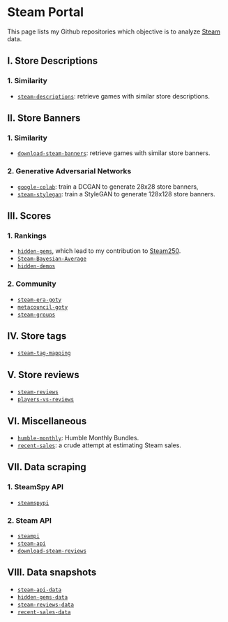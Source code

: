 # Steam Portal

This page lists my Github repositories which objective is to analyze [Steam](https://store.steampowered.com) data.

## I. Store Descriptions

### 1. Similarity

-   [`steam-descriptions`](https://github.com/woctezuma/steam-descriptions): retrieve games with similar store descriptions.

## II. Store Banners

### 1. Similarity

-   [`download-steam-banners`](https://github.com/woctezuma/download-steam-banners): retrieve games with similar store banners.

### 2. Generative Adversarial Networks

-   [`google-colab`](https://github.com/woctezuma/google-colab): train a DCGAN to generate 28x28 store banners,
-   [`steam-stylegan`](https://github.com/woctezuma/steam-stylegan): train a StyleGAN to generate 128x128 store banners.

## III. Scores

### 1. Rankings

-   [`hidden-gems`](https://github.com/woctezuma/hidden-gems), which lead to my contribution to [Steam250](https://steam250.com/contributors).
-   [`Steam-Bayesian-Average`](https://github.com/woctezuma/Steam-Bayesian-Average)
-   [`hidden-demos`](https://github.com/woctezuma/hidden-demos)

### 2. Community

-   [`steam-era-goty`](https://github.com/woctezuma/steam-era-goty)
-   [`metacouncil-goty`](https://github.com/woctezuma/metacouncil-goty)
-   [`steam-groups`](https://github.com/woctezuma/steam-groups)

## IV. Store tags

-   [`steam-tag-mapping`](https://github.com/woctezuma/steam-tag-mapping)

## V. Store reviews

-   [`steam-reviews`](https://github.com/woctezuma/steam-reviews)
-   [`players-vs-reviews`](https://github.com/woctezuma/players-vs-reviews)

## VI. Miscellaneous

-   [`humble-monthly`](https://github.com/woctezuma/humble-monthly): Humble Monthly Bundles.
-   [`recent-sales`](https://github.com/woctezuma/recent-sales): a crude attempt at estimating Steam sales.

## VII. Data scraping

### 1. SteamSpy API

-   [`steamspypi`](https://github.com/woctezuma/steamspypi)

### 2. Steam API

-   [`steampi`](https://github.com/woctezuma/steampi)
-   [`steam-api`](https://github.com/woctezuma/steam-api)
-   [`download-steam-reviews`](https://github.com/woctezuma/download-steam-reviews)

## VIII. Data snapshots

-   [`steam-api-data`](https://github.com/woctezuma/steam-api-data)
-   [`hidden-gems-data`](https://github.com/woctezuma/hidden-gems-data)
-   [`steam-reviews-data`](https://github.com/woctezuma/steam-reviews-data)
-   [`recent-sales-data`](https://github.com/woctezuma/recent-sales-data)
